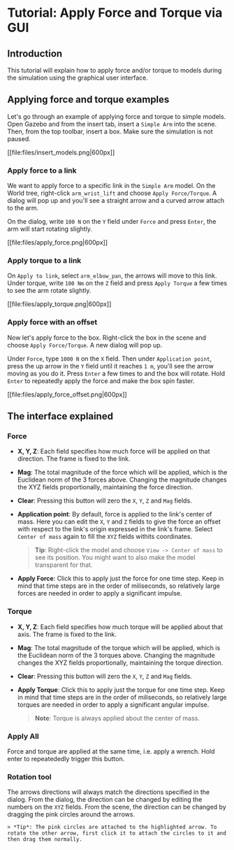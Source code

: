 # Tutorial: Apply Force and Torque via GUI

## Introduction

This tutorial will explain how to apply force and/or torque to models during the simulation using the graphical user interface.

## Applying force and torque examples

Let's go through an example of applying force and torque to simple models. Open Gazebo and from the insert tab, insert a `Simple Arm` into the scene. Then, from the top toolbar, insert a box. Make sure the simulation is not paused.

[[file:files/insert_models.png|600px]]

### Apply force to a link

We want to apply force to a specific link in the `Simple Arm` model. On the World tree, right-click `arm_wrist_lift` and choose `Apply Force/Torque`. A dialog will pop up and you'll see a straight arrow and a curved arrow attach to the arm.

On the dialog, write `100 N` on the `Y` field under `Force` and press `Enter`, the arm will start rotating slightly.

[[file:files/apply_force.png|600px]]

### Apply torque to a link

On `Apply to link`, select `arm_elbow_pan`, the arrows will move to this link. Under torque, write `100 Nm` on the `Z` field and press `Apply Torque` a few times to see the arm rotate slightly.

[[file:files/apply_torque.png|600px]]

### Apply force with an offset

Now let's apply force to the box. Right-click the box in the scene and choose `Apply Force/Torque`. A new dialog will pop up.

Under `Force`, type `1000 N` on the `X` field. Then under `Application point`, press the up arrow in the `Y` field until it reaches `1 m`, you'll see the arrow moving as you do it. Press `Enter` a few times to and the box will rotate. Hold `Enter` to repeatedly apply the force and make the box spin faster.

[[file:files/apply_force_offset.png|600px]]

## The interface explained

### Force

* **X, Y, Z**: Each field specifies how much force will be applied on that direction. The frame is fixed to the link.

* **Mag**: The total magnitude of the force which will be applied, which is the Euclidean norm of the 3 forces above. Changing the magnitude changes the XYZ fields proportionally, maintaining the force direction.

* **Clear**: Pressing this button will zero the `X`, `Y`, `Z` and `Mag` fields.

* **Application point**: By default, force is applied to the link's center of mass. Here you can edit the `X`, `Y` and `Z` fields to give the force an offset with respect to the link's origin expressed in the link's frame. Select `Center of mass` again to fill the `XYZ` fields withits coordinates.

    > **Tip**: Right-click the model and choose `View -> Center of mass` to see its position. You might want to also make the model transparent for that. 
  
* **Apply Force**: Click this to apply just the force for one time step. Keep in mind that time steps are in the order of miliseconds, so relatively large forces are needed in order to apply a significant impulse. 

### Torque

* **X, Y, Z**: Each field specifies how much torque will be applied about that axis. The frame is fixed to the link.

* **Mag**: The total magnitude of the torque which will be applied, which is the Euclidean norm of the 3 torques above. Changing the magnitude changes the XYZ fields proportionally, maintaining the torque direction.

* **Clear**: Pressing this button will zero the `X`, `Y`, `Z` and `Mag` fields.

* **Apply Torque**: Click this to apply just the torque for one time step. Keep in mind that time steps are in the order of miliseconds, so relatively large torques are needed in order to apply a significant angular impulse. 

    > **Note**: Torque is always applied about the center of mass.

### Apply All

Force and torque are applied at the same time, i.e. apply a wrench. Hold enter to repeatededly trigger this button.

### Rotation tool

The arrows directions will always match the directions specified in the dialog. From the dialog, the direction can be changed by editing the numbers on the `XYZ` fields. From the scene, the direction can be changed by dragging the pink circles around the arrows.

    > *Tip*: The pink circles are attached to the highlighted arrow. To rotate the other arrow, first click it to attach the circles to it and then drag them normally. 


